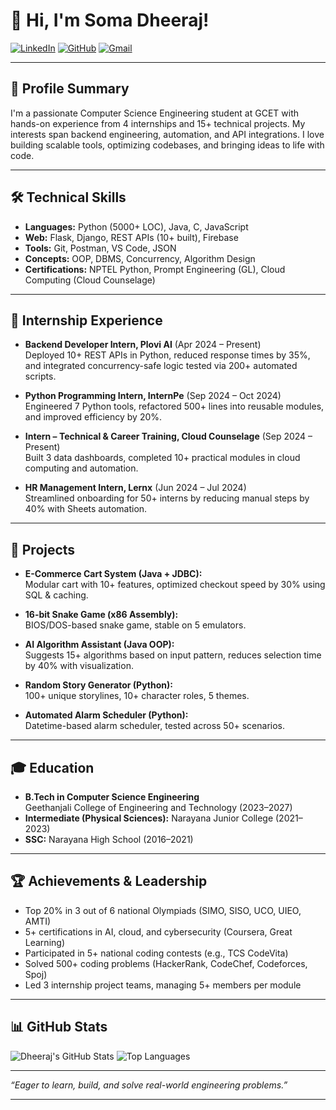 # 👋 Hi, I'm Soma Dheeraj!

[![LinkedIn](https://img.shields.io/badge/LinkedIn-blue?style=flat-square&logo=linkedin&link=https://www.linkedin.com/in/soma-dheeraj-375636256)](https://www.linkedin.com/in/soma-dheeraj-375636256)
[![GitHub](https://img.shields.io/badge/GitHub-181717?style=flat-square&logo=github&link=https://github.com/dheeraj03092006)](https://github.com/dheeraj03092006)
[![Gmail](https://img.shields.io/badge/Gmail-red?style=flat-square&logo=gmail&logoColor=white&link=mailto:somadheeraj2006@gmail.com)](mailto:somadheeraj2006@gmail.com)

---

## 🎯 Profile Summary

I'm a passionate Computer Science Engineering student at GCET with hands-on experience from 4 internships and 15+ technical projects. My interests span backend engineering, automation, and API integrations. I love building scalable tools, optimizing codebases, and bringing ideas to life with code.

---

## 🛠️ Technical Skills

- **Languages:** Python (5000+ LOC), Java, C, JavaScript
- **Web:** Flask, Django, REST APIs (10+ built), Firebase
- **Tools:** Git, Postman, VS Code, JSON
- **Concepts:** OOP, DBMS, Concurrency, Algorithm Design
- **Certifications:** NPTEL Python, Prompt Engineering (GL), Cloud Computing (Cloud Counselage)

---

## 💼 Internship Experience

- **Backend Developer Intern, Plovi AI** (Apr 2024 – Present)  
  Deployed 10+ REST APIs in Python, reduced response times by 35%, and integrated concurrency-safe logic tested via 200+ automated scripts.

- **Python Programming Intern, InternPe** (Sep 2024 – Oct 2024)  
  Engineered 7 Python tools, refactored 500+ lines into reusable modules, and improved efficiency by 20%.

- **Intern – Technical & Career Training, Cloud Counselage** (Sep 2024 – Present)  
  Built 3 data dashboards, completed 10+ practical modules in cloud computing and automation.

- **HR Management Intern, Lernx** (Jun 2024 – Jul 2024)  
  Streamlined onboarding for 50+ interns by reducing manual steps by 40% with Sheets automation.

---

## 🚀 Projects

- **E-Commerce Cart System (Java + JDBC):**  
  Modular cart with 10+ features, optimized checkout speed by 30% using SQL & caching.

- **16-bit Snake Game (x86 Assembly):**  
  BIOS/DOS-based snake game, stable on 5 emulators.

- **AI Algorithm Assistant (Java OOP):**  
  Suggests 15+ algorithms based on input pattern, reduces selection time by 40% with visualization.

- **Random Story Generator (Python):**  
  100+ unique storylines, 10+ character roles, 5 themes.

- **Automated Alarm Scheduler (Python):**  
  Datetime-based alarm scheduler, tested across 50+ scenarios.

---

## 🎓 Education

- **B.Tech in Computer Science Engineering**  
  Geethanjali College of Engineering and Technology (2023–2027)
- **Intermediate (Physical Sciences):** Narayana Junior College (2021–2023)
- **SSC:** Narayana High School (2016–2021)

---

## 🏆 Achievements & Leadership

- Top 20% in 3 out of 6 national Olympiads (SIMO, SISO, UCO, UIEO, AMTI)
- 5+ certifications in AI, cloud, and cybersecurity (Coursera, Great Learning)
- Participated in 5+ national coding contests (e.g., TCS CodeVita)
- Solved 500+ coding problems (HackerRank, CodeChef, Codeforces, Spoj)
- Led 3 internship project teams, managing 5+ members per module

---

## 📊 GitHub Stats

![Dheeraj's GitHub Stats](https://github-readme-stats.vercel.app/api?username=dheeraj03092006&show_icons=true&theme=radical)
![Top Languages](https://github-readme-stats.vercel.app/api/top-langs/?username=dheeraj03092006&layout=compact&theme=radical)

---

_“Eager to learn, build, and solve real-world engineering problems.”_

---

<!--
**dheeraj03092006/dheeraj03092006** is a ✨ special ✨ repository for your profile README.
-->
